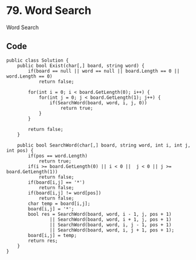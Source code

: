 # 79. Word Search
Word Search


## Code
    public class Solution {
        public bool Exist(char[,] board, string word) {
            if(board == null || word == null || board.Length == 0 || word.Length == 0)
                return false;
            
            for(int i = 0; i < board.GetLength(0); i++) {
                for(int j = 0; j < board.GetLength(1); j++) {
                    if(SearchWord(board, word, i, j, 0))
                        return true;
                }
            }
            
            return false;
        }
        
        public bool SearchWord(char[,] board, string word, int i, int j, int pos) {
            if(pos == word.Length)
                return true;
            if(i >= board.GetLength(0) || i < 0 ||  j < 0 || j >= board.GetLength(1))    
                return false;
            if(board[i,j] == '*')
                return false;
            if(board[i,j] != word[pos])
                return false;
            char temp = board[i,j];
            board[i,j] = '*';
            bool res = SearchWord(board, word, i - 1, j, pos + 1)
                    || SearchWord(board, word, i + 1, j, pos + 1)
                    || SearchWord(board, word, i, j - 1, pos + 1)
                    || SearchWord(board, word, i, j + 1, pos + 1);
            board[i,j] = temp;
            return res;  
        }
    }